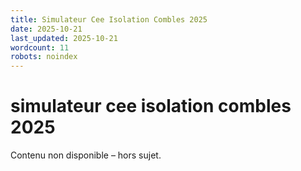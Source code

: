 ```yaml
---
title: Simulateur Cee Isolation Combles 2025
date: 2025-10-21
last_updated: 2025-10-21
wordcount: 11
robots: noindex
---
```


# simulateur cee isolation combles 2025

Contenu non disponible – hors sujet.